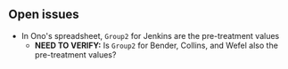 ## Open issues

* In Ono's spreadsheet, `Group2` for Jenkins are the pre-treatment values
    * **NEED TO VERIFY:** Is `Group2` for Bender, Collins, and Wefel also the pre-treatment values?
